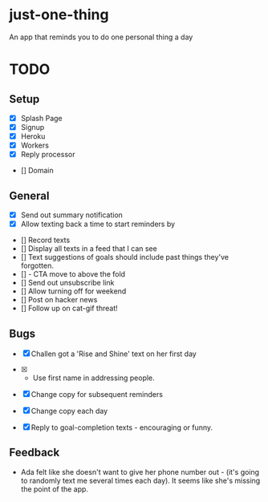 # just-one-thing
An app that reminds you to do one personal thing a day

# TODO

## Setup
- [x] Splash Page
- [x] Signup
- [x] Heroku
- [x] Workers
- [x] Reply processor
- [] Domain

## General
- [x] Send out summary notification
- [x] Allow texting back a time to start reminders by
- [] Record texts
- [] Display all texts in a feed that I can see
- [] Text suggestions of goals should include past things they've forgotten.
- [] - CTA move to above the fold
- [] Send out unsubscribe link
- [] Allow turning off for weekend
- [] Post on hacker news
- [] Follow up on cat-gif threat!

## Bugs
- [x] Challen got a 'Rise and Shine' text on her first day
- [x] - Use first name in addressing people.
- [x] Change copy for subsequent reminders
- [x] Change copy each day
- [x] Reply to goal-completion texts - encouraging or funny.


## Feedback
- Ada felt like she doesn't want to give her phone number out - (it's going to randomly text me several times each day). It seems like she's missing the point of the app.
